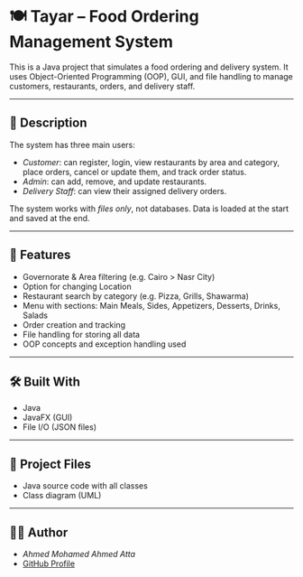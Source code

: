 # 🍽 Tayar – Food Ordering Management System

This is a Java project that simulates a food ordering and delivery system. It uses Object-Oriented Programming (OOP), GUI, and file handling to manage customers, restaurants, orders, and delivery staff.

---

## 📌 Description

The system has three main users:
- *Customer*: can register, login, view restaurants by area and category, place orders, cancel or update them, and track order status.
- *Admin*: can add, remove, and update restaurants.
- *Delivery Staff*: can view their assigned delivery orders.

The system works with *files only*, not databases. Data is loaded at the start and saved at the end.

---

## 🧾 Features

- Governorate & Area filtering (e.g. Cairo > Nasr City)
- Option for changing Location
- Restaurant search by category (e.g. Pizza, Grills, Shawarma)
- Menu with sections: Main Meals, Sides, Appetizers, Desserts, Drinks, Salads
- Order creation and tracking
- File handling for storing all data
- OOP concepts and exception handling used

---

## 🛠 Built With

- Java
- JavaFX (GUI)
- File I/O (JSON files)

---

## 📁 Project Files

- Java source code with all classes
- Class diagram (UML)

---

## 👨‍💻 Author

- *Ahmed Mohamed Ahmed Atta*
- [GitHub Profile](https://github.com/atta238)
